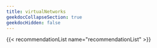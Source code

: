 ```yaml
---
title: virtualNetworks
geekdocCollapseSection: true
geekdocHidden: false
---
```


{{< recommendationList name="recommendationList" >}}
